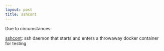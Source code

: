 ```yaml
---
layout: post
title: sshcont
---
```


Due to circumstances:

[sshcont](https://github.com/abbbi/sshcont): ssh daemon that starts and enters
a throwaway docker container for testing
